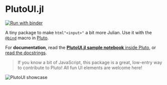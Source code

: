 # PlutoUI.jl

[![Run with binder](https://mybinder.org/badge_logo.svg)](https://pluto-featured-notebooks.netlify.app/classic%20samples/plutoui.jl?preamble_html=%0A%3Cscript%3E%0ArequestIdleCallback(()%20%3D%3E%20window.start_binder())%0A%3C%2Fscript%3E%0A)

A tiny package to make `html"<input>"` a bit more Julian. Use it with the [`@bind`](https://juliapluto.github.io/sample-notebook-previews/Interactivity.html) macro in [Pluto](https://github.com/fonsp/Pluto.jl).

For **documentation**, read the [**PlutoUI.jl sample notebook** inside Pluto](https://juliapluto.github.io/sample-notebook-previews/PlutoUI.jl.html), or [read the docstrings](https://juliahub.com/docs/PlutoUI/).

> If you know a bit of JavaScript, this package is a great, low-entry way to contribute to Pluto! All fun UI elements are welcome here!

![PlutoUI showcase](https://user-images.githubusercontent.com/6933510/79402968-cc203300-7f8d-11ea-8f4c-7b136a5419ef.gif)
